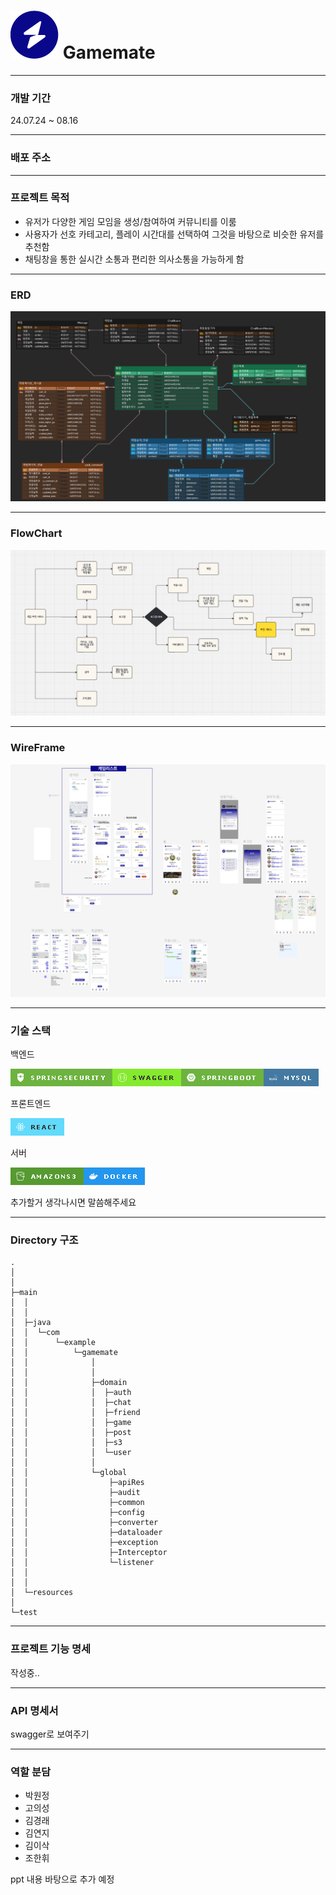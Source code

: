 # ![img.png](images/logo.png) Gamemate 

***
### 개발 기간
 24.07.24 ~ 08.16

***
### 배포 주소

* * *
### 프로젝트 목적
* 유저가 다양한 게임 모임을 생성/참여하여 커뮤니티를 이룸
* 사용자가 선호 카테고리, 플레이 시간대를 선택하여 그것을 바탕으로 비슷한 유저를 추천함
* 채팅창을 통한 실시간 소통과 편리한 의사소통을 가능하게 함

***
### ERD
![ERD.png](images%2FERD.png)
***
### FlowChart
![flowchart.png](images%2Fflowchart.png)
***
### WireFrame
![wireframe.png](images%2Fwireframe.png)
***
### 기술 스택

백엔드

![img_1.png](images/springsecurity.png)![img_1.png](images/swagger.png)![img.png](images/springboot.png)![img_1.png](images/mysql.png)

프론트엔드

![img_3.png](images/react.png)

서버

![img_2.png](images/amazons3.png)![img.png](images/docker.png)

추가할거 생각나시면 말씀해주세요


***
### Directory 구조 


    .
    │  
    │  
    ├─main
    │  │  
    │  │  
    │  ├─java
    │  │  └─com
    │  │      └─example
    │  │          └─gamemate
    │  │              │  
    │  │              │  
    │  │              ├─domain
    │  │              │  ├─auth 
    │  │              │  ├─chat 
    │  │              │  ├─friend 
    │  │              │  ├─game
    │  │              │  ├─post
    │  │              │  ├─s3
    │  │              │  └─user
    │  │              │              
    │  │              └─global
    │  │                  ├─apiRes
    │  │                  ├─audit
    │  │                  ├─common
    │  │                  ├─config
    │  │                  ├─converter
    │  │                  ├─dataloader
    │  │                  ├─exception
    │  │                  ├─Interceptor
    │  │                  └─listener
    │  │                         
    │  │                          
    │  └─resources
    │              
    └─test
    





***
### 프로젝트 기능 명세

작성중..

***
### API 명세서
swagger로 보여주기

***
### 역할 분담

* 박원정
* 고의성
* 김경래
* 김연지
* 김이삭
* 조한휘

ppt 내용 바탕으로 추가 예정


